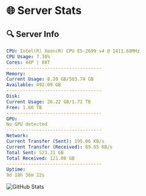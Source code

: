 # 🌐 Server Stats
## 🔍 Server Info
```yaml
CPU: Intel(R) Xeon(R) CPU E5-2699 v4 @ 1411.88MHz
CPU Usage: 7.30%
Cores: 44P | 88T
-----------------------------------
Memory:
Current Usage: 8.20 GB/503.74 GB
Available: 492.09 GB
-----------------------------------
Disk:
Current Usage: 26.22 GB/1.71 TB
Free: 1.60 TB
-----------------------------------
GPU:
No GPU detected
-----------------------------------
Network:
Current Transfer (Sent): 195.06 KB/s
Current Transfer (Received): 69.65 KB/s
Total Sent: 523.31 GB
Total Received: 121.08 GB
-----------------------------------
Uptime:
9d 18h 36m 22s
```
![GitHub Stats](https://img.shields.io/badge/Updated-2025-04-29_11:45:10-blue)